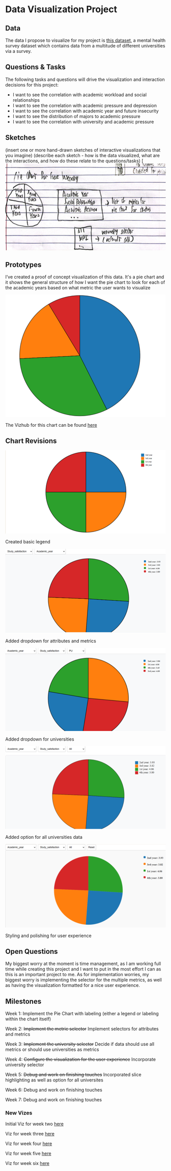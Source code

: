 # Data Visualization Project

## Data

The data I propose to visualize for my project is [this dataset](https://www.kaggle.com/datasets/abdullahashfaqvirk/student-mental-health-survey), a mental health survey dataset which contains data from a multitude of different universities via a survey.


## Questions & Tasks

The following tasks and questions will drive the visualization and interaction decisions for this project:

 * I want to see the correlation with academic workload and
  social relationships
 * I want to see the correlation with academic pressure and
  depression
 * I want to see the correlation with academic year and
  future insecurity
 * I want to see the distribution of majors to academic
  pressure
 * I want to see the correlation with university and academic
  pressure

## Sketches

(insert one or more hand-drawn sketches of interactive visualizations that you imagine)
(describe each sketch - how is the data visualized, what are the interactions, and how do these relate to the questions/tasks)
[![image](./sketch.png)


## Prototypes

I’ve created a proof of concept visualization of this data. It's a pie chart and it shows the general structure of how I want the pie chart to look for each of the academic years based on what metric the user wants to visualize

![Mental Health Pie Chart](./Mental%20Health%20Pie%20Chart.png)

The Vizhub for this chart can be found [here](https://vizhub.com/JoeRozman/338ba401e2b2473a87139a0ccb65dc66?edit=files&file=README.md&tabs=index.js%7EREADME.md)

## Chart Revisions

![Mental Health Pie Chart V1](./Mental_Health_Pie_Chart_V1.png)

Created basic legend

![Mental Health Pie Chart V2](./Mental_Health_Pie_Chart_V2.png)

Added dropdown for attributes and metrics

![Mental Health Pie Chart V3](./Mental_Health_Pie_Chart_V3.png)

Added dropdown for universities

![Mental Health Pie Chart V4](./Mental_Health_Pie_Chart_V4.png)

Added option for all universities data

![Mental Health Pie Chart V5](./Mental_Health_Pie_Chart_V5.png)

Styling and polishing for user experience

## Open Questions

My biggest worry at the moment is time management, as I am working full time while creating this project and I want to put in the most effort I can as this is an important project to me. As for implementation worries, my biggest worry is implementing the selector for the multiple metrics, as well as having the visualization formatted for a nice user experience.

## Milestones

Week 1: Implement the Pie Chart with labeling (either a legend or labeling within the chart itself)

Week 2: ~~Implement the metric selector~~ Implement selectors for attributes and metrics

Week 3: ~~Implement the university selector~~ Decide if data should use all metrics or should use universities as metrics

Week 4: ~~Configure the visualization for the user experience~~ Incorporate university selector

Week 5: ~~Debug and work on finishing touches~~ Incorporated slice highlighting as well as option for all universites

Week 6: Debug and work on finishing touches

Week 7: Debug and work on finishing touches

### New Vizes
Initial Viz for week two [here](https://vizhub.com/JoeRozman/338ba401e2b2473a87139a0ccb65dc66)

Viz for week three [here](https://vizhub.com/JoeRozman/7bb7dfb4abe142fba5cac5334c3f0ed9?edit=files&file=index.js&tabs=index.js%7EchartStyles.css%7EMentalHealthSurvey.csv)

Viz for week four [here](https://vizhub.com/JoeRozman/0d687f77473e4ebd90b71c5a00cfedbd?edit=files&file=README.md)

Viz for week five [here](https://vizhub.com/JoeRozman/9856e206f5074053a5d729f79a782827)

Viz for week six [here](https://vizhub.com/JoeRozman/441ca0e851334323ac286ccae40223d8)
